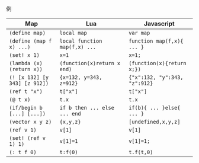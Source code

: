 例

Map                          | Lua                         |               Javascript
-----------------------------|-----------------------------|---------------------------
`(define map)`               |`local map`                  |`var map`
`(define (map f x) ...)`     |`local function map(f,x) ...`|`function map(f,x){ ... }`
`(set! x 1)`                 |`x=1`                        |`x=1;`
`(lambda (x) (return x))`    |`(function(x)return x end)`  |`(function(x){return x;})`
`(! [x 132] [y 343] [z 912])`|`{x=132, y=343, z=912}`      |`{"x":132, "y":343, "z":912}`
`(ref t "x")`                |`t["x"]`                     |`t["x"]`
`(@ t x)`                    |`t.x`                        |`t.x`
`(if/begin b [...] [...])`   |`if b then ... else ... end` |`if(b){ ... }else{ ... }`
`(vector x y z)`             |`{x,y,z}`                    |`[undefined,x,y,z]`
`(ref v 1)`                  |`v[1]`                       |`v[1]`
`(set! (ref v 1) 1)`         |`v[1]=1`                     |`v[1]=1;`
`(: t f 0)`                  |`t:f(0)`                     |`t.f(t,0)`
